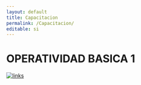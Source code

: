 ```yaml
---
layout: default
title: Capacitacion
permalink: /Capacitacion/
editable: si
---
```


# OPERATIVIDAD BASICA 1

[![links](https://img.youtube.com/vi/watch?v=TFgIEBF_pqI/0.jpg)](https://www.youtube.com/watch?v=TFgIEBF_pqI)









